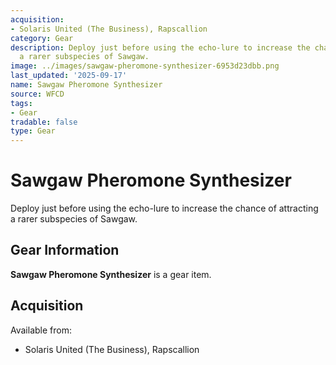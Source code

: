 ```yaml
---
acquisition:
- Solaris United (The Business), Rapscallion
category: Gear
description: Deploy just before using the echo-lure to increase the chance of attracting
  a rarer subspecies of Sawgaw.
image: ../images/sawgaw-pheromone-synthesizer-6953d23dbb.png
last_updated: '2025-09-17'
name: Sawgaw Pheromone Synthesizer
source: WFCD
tags:
- Gear
tradable: false
type: Gear
---
```


# Sawgaw Pheromone Synthesizer

Deploy just before using the echo-lure to increase the chance of attracting a rarer subspecies of Sawgaw.

## Gear Information

**Sawgaw Pheromone Synthesizer** is a gear item.

## Acquisition

Available from:
- Solaris United (The Business), Rapscallion

